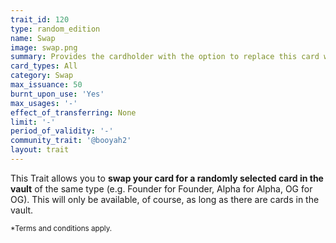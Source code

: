 ```yaml
---
trait_id: 120
type: random_edition
name: Swap
image: swap.png
summary: Provides the cardholder with the option to replace this card with a randomly selected card from the vault of the same type.
card_types: All
category: Swap
max_issuance: 50
burnt_upon_use: 'Yes'
max_usages: '-'
effect_of_transferring: None
limit: '-'
period_of_validity: '-'
community_trait: '@booyah2'
layout: trait
---
```



This Trait allows you to **swap your card for a randomly selected card in the vault** of the same type (e.g. Founder for Founder, Alpha for Alpha, OG for OG). This will only be available, of course, as long as there are cards in the vault.

<small>*Terms and conditions apply.</small>